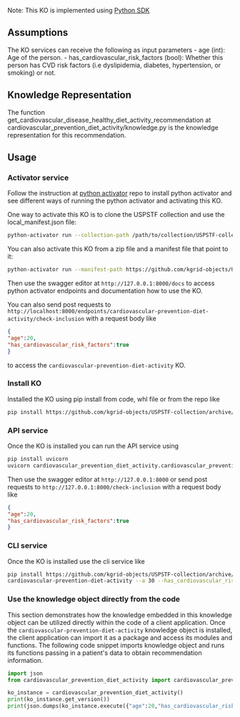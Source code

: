 Note: This KO is implemented using [Python SDK](https://github.com/kgrid/python-sdk)

## Assumptions
The KO services can receive the following as input parameters
    - age (int): Age of the person.
    - has_cardiovascular_risk_factors (bool): Whether this person has CVD risk factors (i.e dyslipidemia, diabetes, hypertension, or smoking) or not.

## Knowledge Representation
The function get_cardiovascular_disease_healthy_diet_activity_recommendation at cardiovascular_prevention_diet_activity/knowledge.py is the knowledge representation for this recommendation.

## Usage
### Activator service
Follow the instruction at [python activator](https://github.com/kgrid/python-activator/blob/main/README.md) repo to install python activator and see different ways of running the python activator and activating this KO.

One way to activate this KO is to clone the USPSTF collection and use the local_manifest.json file: 
```bash
python-activator run --collection-path /path/to/collection/USPSTF-collection
```

You can also activate this KO from a zip file and a manifest file that point to it:
```bash
python-activator run --manifest-path https://github.com/kgrid-objects/USPSTF-collection/releases/download/1.0/manifest.json
```

Then use the swagger editor at `http://127.0.0.1:8000/docs` to access python activator endpoints and documentation how to use the KO.

You can also send post requests to `http://localhost:8000/endpoints/cardiovascular-prevention-diet-activity/check-inclusion` with a request body like
```json
{
"age":20,
"has_cardiovascular_risk_factors":true
}
```
to access the `cardiovascular-prevention-diet-activity` KO.

### Install KO
Installed the KO using pip install from code, whl file or from the repo like
```bash
pip install https://github.com/kgrid-objects/USPSTF-collection/archive/refs/heads/testSDK.zip#subdirectory=cardiovascular-prevention-diet-activity
```
### API service
Once the KO is installed you can run the API service using
```bash
pip install uvicorn 
uvicorn cardiovascular_prevention_diet_activity.cardiovascular_prevention_diet_activity:app
```

Then use the swagger editor at `http://127.0.0.1:8000` or send post requests to `http://127.0.0.1:8000/check-inclusion` with a request body like
```json
{
"age":20,
"has_cardiovascular_risk_factors":true
}
``` 

### CLI service
Once the KO is installed use the cli service like
```bash
pip install https://github.com/kgrid-objects/USPSTF-collection/archive/refs/heads/testSDK.zip#subdirectory=cardiovascular-prevention-diet-activity
cardiovascular-prevention-diet-activity --a 30 --has_cardiovascular_risk_factors
```
### Use the knowledge object directly from the code
This section demonstrates how the knowledge embedded in this knowledge object can be utilized directly within the code of a client application. Once the `cardiovascular-prevention-diet-activity` knowledge object is installed, the client application can import it as a package and access its modules and functions. The following code snippet imports knowledge object and runs its functions passing in a patient's data to obtain recommendation information.

```python
import json
from cardiovascular_prevention_diet_activity import cardiovascular_prevention_diet_activity

ko_instance = cardiovascular_prevention_diet_activity()
print(ko_instance.get_version())
print(json.dumps(ko_instance.execute({"age":20,"has_cardiovascular_risk_factors":True}), indent=4))
```